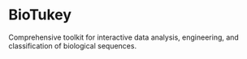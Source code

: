 # BioTukey

Comprehensive toolkit for interactive data analysis, engineering, and classification of biological sequences.

